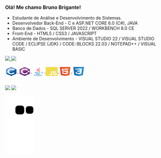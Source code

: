 ### Olá! Me chamo Bruno Brigante!

- Estudante de Análise e Desenvolvimento de Sistemas.
- Desenvolvedor Back-End - C e ASP.NET CORE 6.0 (C#), JAVA
- Banco de Dados - SQL SERVER 2022 / WORKBENCH 8.0 CE
- Front-End - HTML5 / CSS3 / JAVASCRIPT
- Ambiente de Desenvolvimento - VISUAL STUDIO 22 / VISUAL STUDIO CODE / ECLIPSE (JDK) / CODE::BLOCKS 22.03 / NOTEPAD++ / VISUAL BASIC

<div>
  <a href="https://beacons.ai/BBrigante">
  <img height="160em" src="https://github-readme-stats.vercel.app/api?username=BBrigante&show_icons=true&theme=dark&include_all_commits=true&count_private=true"/>
  <img height="160em" src="https://github-readme-stats.vercel.app/api/top-langs/?username=BBrigante&layout=compact&langs_count=16&theme=dark"/>
</div>

<div style="display: inline_block"><br>
  <img align="center" alt="BBrigante-C" height="30" width="40" src="https://raw.githubusercontent.com/devicons/devicon/master/icons/c/c-original.svg">
  <img align="center" alt="BBrigante-Csharp" height="30" width="40" src="https://raw.githubusercontent.com/devicons/devicon/master/icons/csharp/csharp-original.svg">  
  <img align="center" alt="BBrigante-Java" height="30" width="40" src="https://raw.githubusercontent.com/devicons/devicon/master/icons/java/java-original.svg">
  <img align="center" alt="BBrigante-Js" height="30" width="40" src="https://raw.githubusercontent.com/devicons/devicon/master/icons/javascript/javascript-plain.svg">
  <img align="center" alt="BBrigante-HTML" height="30" width="40" src="https://raw.githubusercontent.com/devicons/devicon/master/icons/html5/html5-original.svg">
  <img align="center" alt="BBrigante-CSS" height="30" width="40" src="https://raw.githubusercontent.com/devicons/devicon/master/icons/css3/css3-original.svg">  
</div>

##

<div>
    <a href="https://www.linkedin.com/in/bruno-brigante-2b04331a3/" target="_blank"><img src="https://img.shields.io/badge/-LinkedIn-%230077B5?style=for-the-badge&logo=linkedin&logoColor=white" target="_blank"></a>    
    <a href = "mailto:brunobrigante1989@gmail.com"><img src="https://img.shields.io/badge/Gmail-D14836?style=for-the-badge&logo=gmail&logoColor=white" target="_blank"></a>
</div>
  
![snake gif](https://github.com/BBrigante/BBrigante/blob/output/github-contribution-grid-snake.svg)

